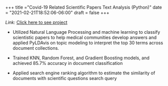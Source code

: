 +++
title ="Covid-19 Related Scientific Papers Text Analysis (Python)"
date = "2021-02-21T18:52:06-06:00"
draft = false
+++

*Link:* [Click here to see project](https://drive.google.com/file/d/1AVMO-VRjTrOKGULQtJ75o3RQrreb09jm/view?usp=sharing)

- Utilized Natural Language Processing and machine learning to classify scientistic papers to help medical communities develop answers and applied PyLDAvis on topic modeling to interpret the top 30 terms across document collections.

- Trained KNN, Random Forest, and Gradient Boosting models, and achieved 85.7% accuracy in document classification 

- Applied search engine ranking algorithm to estimate the similarity of documents with scientific questions search query

